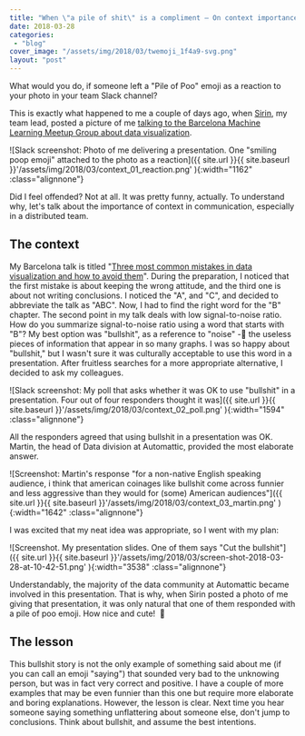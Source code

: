 ```yaml
---
title: "When \"a pile of shit\" is a compliment — On context importance in remote communication"
date: 2018-03-28
categories: 
 - "blog"
cover_image: "/assets/img/2018/03/twemoji_1f4a9-svg.png"
layout: "post"
---
```


What would you do, if someone left a "Pile of Poo" emoji as a reaction to your photo in your team Slack channel?

This is exactly what happened to me a couple of days ago, when [Sirin](https://twitter.com/sirin_serene), my team lead, posted a picture of me [talking to the Barcelona Machine Learning Meetup Group about data visualization](http://gorelik.net/2018/03/21/three-most-common-mistakes-in-data-visualization-%e2%80%a8and-how-to-avoid-them-now-the-slides/).

![Slack screenshot: Photo of me delivering a presentation. One "smiling poop emoji" attached to the photo as a reaction]({{ site.url }}{{ site.baseurl }}'/assets/img/2018/03/context_01_reaction.png' ){:width="1162" :class="alignnone"}

Did I feel offended? Not at all. It was pretty funny, actually. To understand why, let's talk about the importance of context in communication, especially in a distributed team.

## The context

My Barcelona talk is titled "[Three most common mistakes in data visualization and how to avoid them](http://gorelik.net/2018/03/21/three-most-common-mistakes-in-data-visualization-%e2%80%a8and-how-to-avoid-them-now-the-slides/)". During the preparation, I noticed that the first mistake is about keeping the wrong attitude, and the third one is about not writing conclusions. I noticed the "A", and "C", and decided to abbreviate the talk as "ABC". Now, I had to find the right word for the "B" chapter. The second point in my talk deals with low signal-to-noise ratio. How do you summarize signal-to-noise ratio using a word that starts with "B"? My best option was "bullshit", as a reference to "noise" - the useless pieces of information that appear in so many graphs. I was so happy about "bullshit," but I wasn't sure it was culturally acceptable to use this word in a presentation. After fruitless searches for a more appropriate alternative, I decided to ask my colleagues.

![Slack screenshot: My poll that asks whether it was OK to use "bullshit" in a presentation. Four out of four responders thought it was]({{ site.url }}{{ site.baseurl }}'/assets/img/2018/03/context_02_poll.png' ){:width="1594" :class="alignnone"}

All the responders agreed that using bullshit in a presentation was OK. Martin, the head of Data division at Automattic, provided the most elaborate answer.

![Screenshot: Martin's response "for a non-native English speaking audience, i think that american coinages like bullshit come across funnier and less aggressive than they would for (some) American audiences"]({{ site.url }}{{ site.baseurl }}'/assets/img/2018/03/context_03_martin.png' ){:width="1642" :class="alignnone"}

I was excited that my neat idea was appropriate, so I went with my plan:

![Screenshot. My presentation slides. One of them says "Cut the bullshit"]({{ site.url }}{{ site.baseurl }}'/assets/img/2018/03/screen-shot-2018-03-28-at-10-42-51.png' ){:width="3538" :class="alignnone"}

Understandably, the majority of the data community at Automattic became involved in this presentation. That is why, when Sirin posted a photo of me giving that presentation, it was only natural that one of them responded with a pile of poo emoji. How nice and cute!  <span class="emoji">💩</span>

## The lesson

This bullshit story is not the only example of something said about me (if you can call an emoji "saying") that sounded very bad to the unknowing person, but was in fact very correct and positive. I have a couple of more examples that may be even funnier than this one but require more elaborate and boring explanations.
However, the lesson is clear. Next time you hear someone saying something unflattering about someone else, don't jump to conclusions. Think about bullshit, and assume the best intentions.
